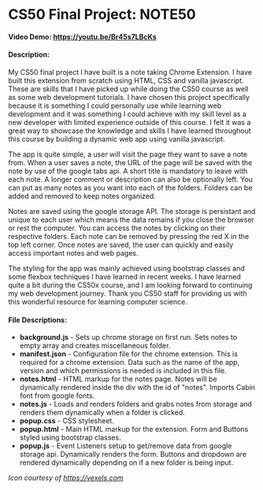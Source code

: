 # CS50 Final Project: NOTE50
#### Video Demo: https://youtu.be/Br45s7LBcKs
#### Description: 
My CS50 final project I have built is a note taking Chrome Extension.
I have built this extension from scratch using HTML, CSS and vanilla javascript.
These are skills that I have picked up while doing the CS50 course as well as some
web development tutorials. I have chosen this project specifically because it is
something I could personally use while learning web development and it was something 
I could achieve with my skill level as a new developer with limited experience 
outside of this course. I felt it was a great way to showcase the knowledge and 
skills I have learned throughout this course by building a dynamic web app 
using vanilla javascript.

The app is quite simple, a user will visit the page they want to save a note from.
When a user saves a note, the URL of the page will be saved with the note by use 
of the google tabs api. A short title is mandatory to leave with each note. 
A longer comment or description can also be optionally left. You can put as many 
notes as you want into each of the folders. Folders can be added and removed 
to keep notes organized.

Notes are saved using the google storage API. The storage is persistant and unique to each 
user which means the data remains if you close the browser or rest the computer. 
You can access the notes by clicking on their respective folders. Each note can be removed 
by pressing the red X in the top left corner. Once notes are saved, the user can quickly 
and easily access important notes and web pages. 

The styling for the app was mainly achieved using bootstrap classes and some flexbox techniques I 
have learned in recent weeks. I have learned quite a bit during the CS50x course, and I am 
looking forward to continuing my web development journey. Thank you CS50 staff 
for providing us with this wonderful resource for learning computer science.

#### File Descriptions:
  - **background.js** - Sets up chrome storage on first run. Sets notes to empty array and creates miscellaneous folder.
  - **manifest.json** - Configuration file for the chrome extension. This is required for a chrome extension. 
Data such as the name of the app, version and which permissions is needed is included in this file.
  - **notes.html** - HTML markup for the notes page. Notes will be dynamically rendered inside the div with the id of "notes". 
Imports Cabin font from google fonts.
  - **notes.js** - Loads and renders folders and grabs notes from storage and renders them dynamically when a folder is clicked.
  - **popup.css** - CSS stylesheet.
  - **popup.html** - Main HTML markup for the extension. Form and Buttons styled using bootstrap classes. 
  - **popup.js** - Event Listeners setup to get/remove data from google storage api. Dynamically renders the form. 
Buttons and dropdown are rendered dynamically depending on if a new folder is being input.

*Icon courtesy of https://vexels.com*
